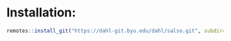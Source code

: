 # Installation:

```r
remotes::install_git("https://dahl-git.byu.edu/dahl/salso.git", subdir="salso")
```

